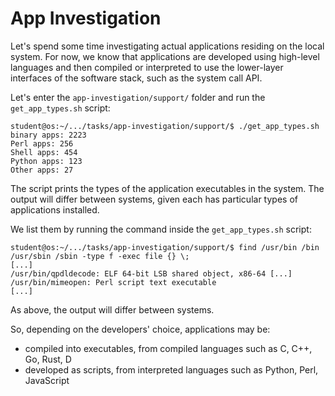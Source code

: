 # App Investigation

Let's spend some time investigating actual applications residing on the local system.
For now, we know that applications are developed using high-level languages and then compiled or interpreted to use the lower-layer interfaces of the software stack, such as the system call API.

Let's enter the `app-investigation/support/` folder and run the `get_app_types.sh` script:

```console
student@os:~/.../tasks/app-investigation/support/$ ./get_app_types.sh
binary apps: 2223
Perl apps: 256
Shell apps: 454
Python apps: 123
Other apps: 27
```

The script prints the types of the application executables in the system.
The output will differ between systems, given each has particular types of applications installed.

We list them by running the command inside the `get_app_types.sh` script:

```console
student@os:~/.../tasks/app-investigation/support/$ find /usr/bin /bin /usr/sbin /sbin -type f -exec file {} \;
[...]
/usr/bin/qpdldecode: ELF 64-bit LSB shared object, x86-64 [...]
/usr/bin/mimeopen: Perl script text executable
[...]
```

As above, the output will differ between systems.

So, depending on the developers' choice, applications may be:

- compiled into executables, from compiled languages such as C, C++, Go, Rust, D
- developed as scripts, from interpreted languages such as Python, Perl, JavaScript
